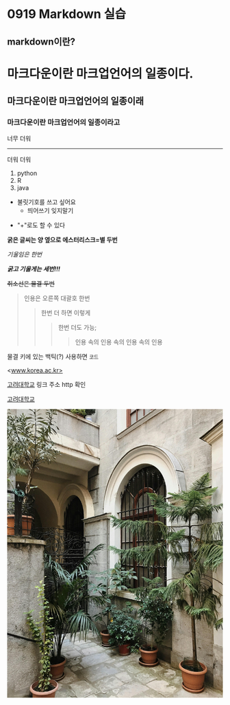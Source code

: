 0919 Markdown 실습
===========
markdown이란?
-----------
# 마크다운이란 마크업언어의 일종이다.
## 마크다운이란 마크업언어의 일종이래
### 마크다운이란 마크업언어의 일종이라고

너무 더워
***
더워 더워

1. python
2. R
3. java

* 불릿기호를 쓰고 싶어요
  * 띄어쓰기 잊지말기

+ "+"로도 할 수 있다

**굵은 글씨는 양 옆으로 에스터리스크=별 두번**

*기울임은 한번*

***굵고 기울게는 세번!!!***

~~취소선은 물결 두번~~

> 인용은 오른쪽 대괄호 한번
> > 한번 더 하면 이렇게
> > > 한번 더도 가능;
> > > > 인용 속의 인용 속의 인용 속의 인용

물결 키에 있는 백틱(?) 사용하면 `코드`

<www.korea.ac.kr>

[고려대학교](http://www.korea.ac.kr)    링크 주소 http 확인

[고려대학교](http://www.korea.ac.kr, "고려대학교 홈페이지입니다")

![이미지링크](./image1.jpg)

